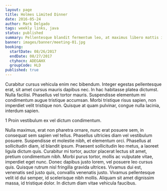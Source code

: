 ```yaml
---
layout: page
title: Holmes Limited Dinner
date: 2016-05-24
author: Mark Delgado
tags: weekly links, java
status: published
summary: Pellentesque blandit fermentum leo, at maximus libero mattis id. Phasellus.
banner: images/banner/meeting-01.jpg
booking:
  startDate: 08/26/2017
  endDate: 08/27/2017
  ctyhocn: ADEGAHX
  groupCode: HLD
published: true
---
```

Curabitur cursus vehicula enim nec bibendum. Integer egestas pellentesque erat, sit amet cursus mauris dapibus nec. In hac habitasse platea dictumst. Nulla facilisi. Phasellus vel tortor mauris. Suspendisse elementum mi condimentum augue tristique accumsan. Morbi tristique risus sapien, non imperdiet velit tristique non. Quisque at quam pulvinar, congue nulla lacinia, interdum sapien.

1 Proin vestibulum ex vel dictum condimentum.

Nulla maximus, erat non pharetra ornare, nunc erat posuere sem, in consequat sem sapien vel tellus. Phasellus ultricies diam vel vestibulum posuere. Suspendisse et molestie nibh, et elementum orci. Phasellus at sollicitudin diam, id blandit ipsum. Praesent sollicitudin leo metus, a laoreet ligula dictum quis. Curabitur mi tortor, auctor placerat lectus sit amet, pretium condimentum nibh. Morbi purus tortor, mollis ac vulputate vitae, imperdiet eget nunc. Donec dapibus justo lorem, vel posuere leo cursus quis. Quisque rutrum nisl fringilla gravida ultrices. Vivamus dui est, venenatis sed justo quis, convallis venenatis justo. Vivamus pellentesque velit id dui semper, id scelerisque nibh mollis. Aliquam sit amet dignissim massa, id tristique dolor. In dictum diam vitae vehicula faucibus.
